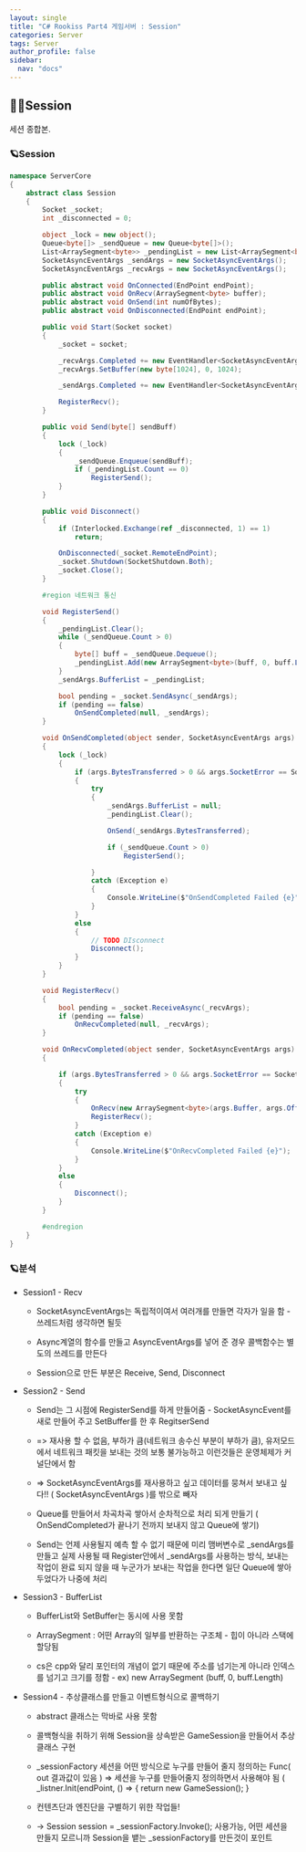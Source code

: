 ```yaml
---
layout: single
title: "C# Rookiss Part4 게임서버 : Session"
categories: Server
tags: Server
author_profile: false
sidebar:
  nav: "docs"
---
```



## 🙇‍♀️Session

세션 종합본.

### 🪐Session

```cs
namespace ServerCore
{
    abstract class Session
    {
        Socket _socket;
        int _disconnected = 0;

        object _lock = new object();
        Queue<byte[]> _sendQueue = new Queue<byte[]>();
        List<ArraySegment<byte>> _pendingList = new List<ArraySegment<byte>>();
        SocketAsyncEventArgs _sendArgs = new SocketAsyncEventArgs();
        SocketAsyncEventArgs _recvArgs = new SocketAsyncEventArgs();

        public abstract void OnConnected(EndPoint endPoint);
        public abstract void OnRecv(ArraySegment<byte> buffer);
        public abstract void OnSend(int numOfBytes);
        public abstract void OnDisconnected(EndPoint endPoint);

        public void Start(Socket socket)
        {
            _socket = socket;

            _recvArgs.Completed += new EventHandler<SocketAsyncEventArgs>(OnRecvCompleted);
            _recvArgs.SetBuffer(new byte[1024], 0, 1024);

            _sendArgs.Completed += new EventHandler<SocketAsyncEventArgs>(OnSendCompleted);

            RegisterRecv();
        }

        public void Send(byte[] sendBuff)
        {
            lock (_lock)
            {
                _sendQueue.Enqueue(sendBuff);
                if (_pendingList.Count == 0)
                    RegisterSend();
            }
        }

        public void Disconnect()
        {
            if (Interlocked.Exchange(ref _disconnected, 1) == 1)
                return;

            OnDisconnected(_socket.RemoteEndPoint);
            _socket.Shutdown(SocketShutdown.Both);
            _socket.Close();
        }

        #region 네트워크 통신

        void RegisterSend()
        {
            _pendingList.Clear();
            while (_sendQueue.Count > 0)
            {
                byte[] buff = _sendQueue.Dequeue();
                _pendingList.Add(new ArraySegment<byte>(buff, 0, buff.Length));
            }
            _sendArgs.BufferList = _pendingList;

            bool pending = _socket.SendAsync(_sendArgs);
            if (pending == false)
                OnSendCompleted(null, _sendArgs);
        }

        void OnSendCompleted(object sender, SocketAsyncEventArgs args)
        {
            lock (_lock)
            {
                if (args.BytesTransferred > 0 && args.SocketError == SocketError.Success)
                {
                    try
                    {
                        _sendArgs.BufferList = null;
                        _pendingList.Clear();

                        OnSend(_sendArgs.BytesTransferred);

                        if (_sendQueue.Count > 0)
                            RegisterSend();

                    }
                    catch (Exception e)
                    {
                        Console.WriteLine($"OnSendCompleted Failed {e}");
                    }
                }
                else
                {
                    // TODO DIsconnect
                    Disconnect();
                }
            }
        }

        void RegisterRecv()
        {
            bool pending = _socket.ReceiveAsync(_recvArgs);
            if (pending == false)
                OnRecvCompleted(null, _recvArgs);
        }

        void OnRecvCompleted(object sender, SocketAsyncEventArgs args)
        {

            if (args.BytesTransferred > 0 && args.SocketError == SocketError.Success)
            {
                try
                {
                    OnRecv(new ArraySegment<byte>(args.Buffer, args.Offset, args.BytesTransferred));
                    RegisterRecv();
                }
                catch (Exception e)
                {
                    Console.WriteLine($"OnRecvCompleted Failed {e}");
                }
            }
            else
            {
                Disconnect();
            }
        }

        #endregion
    }
}
```


### 🪐분석


* Session1 - Recv

  * SocketAsyncEventArgs는 독립적이여서 여러개를 만들면 각자가 일을 함 - 쓰레드처럼 생각하면 될듯

  * Async계열의 함수를 만들고 AsyncEventArgs를 넣어 준 경우 콜백함수는 별도의 쓰레드를 만든다

  * Session으로 만든 부분은 Receive, Send, Disconnect


* Session2 - Send

  * Send는 그 시점에 RegisterSend를 하게 만들어줌 - SocketAsyncEvent를 새로 만들어 주고 SetBuffer를 한 후 RegitserSend 

  * => 재사용 할 수 없음, 부하가 큼(네트워크 송수신 부분이 부하가 큼), 유저모드에서 네트워크 패킷을 보내는 것의 보통 불가능하고 이런것들은 운영체제가 커널단에서 함 

  * => SocketAsyncEventArgs를 재사용하고 싶고 데이터를 뭉쳐서 보내고 싶다!! ( SocketAsyncEventArgs )를 밖으로 빼자

  * Queue를 만들어서 차곡차곡 쌓아서 순차적으로 처리 되게 만들기 ( OnSendCompleted가 끝나기 전까지 보내지 않고 Queue에 쌓기) 

  * Send는 언제 사용될지 예측 할 수 없기 때문에 미리 맴버변수로 _sendArgs를 만들고 실제 사용될 때 Register안에서 _sendArgs를 사용하는 방식, 보내는 작업이 완료 되지 않을 때 누군가가 보내는 작업을 한다면 일단 Queue에 쌓아두었다가 나중에 처리


* Session3 - BufferList

  * BufferList와 SetBuffer는 동시에 사용 못함 

  * ArraySegment : 어떤 Array의 일부를 반환하는 구조체 - 힙이 아니라 스택에 할당됨
 
  * cs은 cpp와 달리 포인터의 개념이 없기 때문에 주소를 넘기는게 아니라 인덱스를 넘기고 크기를 정함 - ex) new ArraySegment<byte> (buff, 0, buff.Length)

  
* Session4 - 추상클래스를 만들고 이벤트형식으로 콜백하기
  
  * abstract 클래스는 막바로 사용 못함

  * 콜백형식을 취하기 위해 Session을 상속받은 GameSession을 만들어서  추상클래스 구현

  * _sessionFactory 세션을 어떤 방식으로 누구를 만들어 줄지 정의하는 Func( out 결과값이 있음 ) => 세션을 누구를 만들어줄지 정의하면서 사용해야 됨 ( _listner.Init(endPoint, () => { return new GameSession(); }

  * 컨텐츠단과 엔진단을 구별하기 위한 작업들!

  * -> Session session = _sessionFactory.Invoke(); 사용가능, 어떤 세션을 만들지 모르니까 Session을 뱉는 _sessionFactory를 만든것이 포인트
